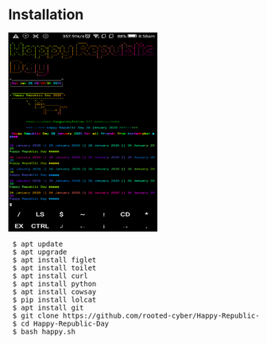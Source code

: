 # Installation
<iMg src="https://github.com/rooted-cyber/image-upload/raw/master/Happy.png" style="width:300px;height:400px;">
<br />
<pre> $ apt update
 $ apt upgrade
 $ apt install figlet
 $ apt install toilet
 $ apt install curl
 $ apt install python
 $ apt install cowsay
 $ pip install lolcat
 $ apt install git
 $ git clone https://github.com/rooted-cyber/Happy-Republic-Day
 $ cd Happy-Republic-Day
 $ bash happy.sh
 </pre>
